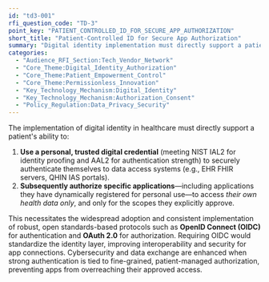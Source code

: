 ```yaml
---
id: "td3-001"
rfi_question_code: "TD-3"
point_key: "PATIENT_CONTROLLED_ID_FOR_SECURE_APP_AUTHORIZATION"
short_title: "Patient-Controlled ID for Secure App Authorization"
summary: "Digital identity implementation must directly support a patient's ability to use their personal, trusted credential (IAL2/AAL2) to securely authenticate themselves and subsequently authorize applications—including self-registered ones—for access to their own data only. This requires robust protocols like OpenID Connect and OAuth 2.0."
categories:
  - "Audience_RFI_Section:Tech_Vendor_Network"
  - "Core_Theme:Digital_Identity_Authorization"
  - "Core_Theme:Patient_Empowerment_Control"
  - "Core_Theme:Permissionless_Innovation"
  - "Key_Technology_Mechanism:Digital_Identity"
  - "Key_Technology_Mechanism:Authorization_Consent"
  - "Policy_Regulation:Data_Privacy_Security"
---
```

The implementation of digital identity in healthcare must directly support a patient's ability to:
1.  **Use a personal, trusted digital credential** (meeting NIST IAL2 for identity proofing and AAL2 for authentication strength) to securely authenticate themselves to data access systems (e.g., EHR FHIR servers, QHIN IAS portals).
2.  **Subsequently authorize specific applications**—including applications they have dynamically registered for personal use—to access *their own health data only*, and only for the scopes they explicitly approve.

This necessitates the widespread adoption and consistent implementation of robust, open standards-based protocols such as **OpenID Connect (OIDC)** for authentication and **OAuth 2.0** for authorization. Requiring OIDC would standardize the identity layer, improving interoperability and security for app connections. Cybersecurity and data exchange are enhanced when strong authentication is tied to fine-grained, patient-managed authorization, preventing apps from overreaching their approved access.

